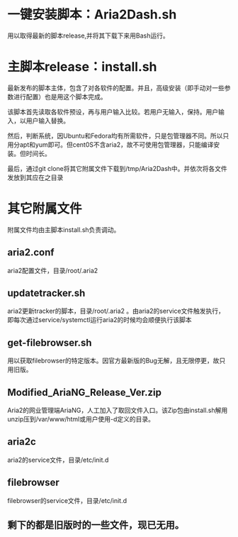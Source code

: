 # 一键安装脚本：Aria2Dash.sh
 用以取得最新的脚本release,并将其下载下来用Bash运行。
# 主脚本release：install.sh
 最新发布的脚本主体，包含了对各软件的配置。并且，高级安装（即手动对一些参数进行配置）也是用这个脚本完成。
 
 该脚本首先读取各软件预设，再与用户输入比较。若用户无输入，保持。用户输入，以用户输入替换。
 
 然后，判断系统，因Ubuntu和Fedora均有所需软件，只是包管理器不同。所以只用分apt和yum即可。但cent0S不含aria2，故不可使用包管理器，只能编译安装。但时间长。
 
 最后，通过git clone将其它附属文件下载到/tmp/Aria2Dash中。并依次将各文件发放到其应在之目录
 # 其它附属文件
 附属文件均由主脚本install.sh负责调动。
 ## aria2.conf
 aria2配置文件，目录/root/.aria2
 ## updatetracker.sh
 aria2更新tracker的脚本，目录/root/.aria2  。由aria2的service文件触发执行，即每次通过service/systemctl运行aria2的时候均会顺便执行该脚本
 ## get-filebrowser.sh
 用以获取filebrowser的特定版本。因官方最新版的Bug无解，且无限停更，故只用旧版。
 ## Modified_AriaNG_Release_Ver.zip
 Aria2的网业管理端AriaNG，人工加入了取回文件入口。该Zip包由install.sh解用unzip压到/var/www/html或用户使用-d定义的目录。
 ## aria2c
 aria2的service文件，目录/etc/init.d

 ## filebrowser
 filebrowser的service文件，目录/etc/init.d
 
 ## 剩下的都是旧版时的一些文件，现已无用。
 
